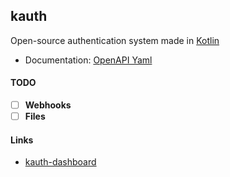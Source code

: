 ## kauth

Open-source authentication system made in [Kotlin](https://github.com/JetBrains/kotlin)

- Documentation: [OpenAPI Yaml](https://github.com/ya-ilya/kauth/blob/master/src/main/resources/kauth.openapi.yaml)

#### TODO

- [ ] **Webhooks**
- [ ] **Files**

#### Links

- [kauth-dashboard](https://github.com/ya-ilya/kauth-dashboard)